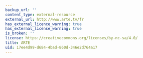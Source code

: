 ```yaml
---
backup_url: ''
content_type: external-resource
external_url: http://www.arte.tv/fr
has_external_licence_warning: true
has_external_license_warning: true
is_broken: ''
license: https://creativecommons.org/licenses/by-nc-sa/4.0/
title: ARTE
uid: 17ee4d99-d684-4bad-860d-346e2d764a17
---
```

